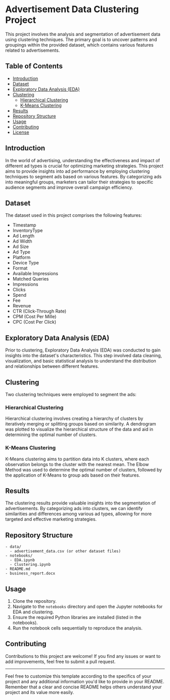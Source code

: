 

# Advertisement Data Clustering Project

This project involves the analysis and segmentation of advertisement data using clustering techniques. The primary goal is to uncover patterns and groupings within the provided dataset, which contains various features related to advertisements.

## Table of Contents

- [Introduction](#introduction)
- [Dataset](#dataset)
- [Exploratory Data Analysis (EDA)](#exploratory-data-analysis-eda)
- [Clustering](#clustering)
  - [Hierarchical Clustering](#hierarchical-clustering)
  - [K-Means Clustering](#k-means-clustering)
- [Results](#results)
- [Repository Structure](#repository-structure)
- [Usage](#usage)
- [Contributing](#contributing)
- [License](#license)

## Introduction

In the world of advertising, understanding the effectiveness and impact of different ad types is crucial for optimizing marketing strategies. This project aims to provide insights into ad performance by employing clustering techniques to segment ads based on various features. By categorizing ads into meaningful groups, marketers can tailor their strategies to specific audience segments and improve overall campaign efficiency.

## Dataset

The dataset used in this project comprises the following features:
- Timestamp
- InventoryType
- Ad Length
- Ad Width
- Ad Size
- Ad Type
- Platform
- Device Type
- Format
- Available Impressions
- Matched Queries
- Impressions
- Clicks
- Spend
- Fee
- Revenue
- CTR (Click-Through Rate)
- CPM (Cost Per Mille)
- CPC (Cost Per Click)

## Exploratory Data Analysis (EDA)

Prior to clustering, Exploratory Data Analysis (EDA) was conducted to gain insights into the dataset's characteristics. This step involved data cleaning, visualization, and basic statistical analysis to understand the distribution and relationships between different features.

## Clustering

Two clustering techniques were employed to segment the ads:

### Hierarchical Clustering

Hierarchical clustering involves creating a hierarchy of clusters by iteratively merging or splitting groups based on similarity. A dendrogram was plotted to visualize the hierarchical structure of the data and aid in determining the optimal number of clusters.

### K-Means Clustering

K-Means clustering aims to partition data into K clusters, where each observation belongs to the cluster with the nearest mean. The Elbow Method was used to determine the optimal number of clusters, followed by the application of K-Means to group ads based on their features.

## Results

The clustering results provide valuable insights into the segmentation of advertisements. By categorizing ads into clusters, we can identify similarities and differences among various ad types, allowing for more targeted and effective marketing strategies.

## Repository Structure

```
- data/
  - advertisement_data.csv (or other dataset files)
- notebooks/
  - EDA.ipynb
  - Clustering.ipynb
- README.md
- business_report.docx
```

## Usage

1. Clone the repository.
2. Navigate to the `notebooks` directory and open the Jupyter notebooks for EDA and clustering.
3. Ensure the required Python libraries are installed (listed in the notebooks).
4. Run the notebook cells sequentially to reproduce the analysis.

## Contributing

Contributions to this project are welcome! If you find any issues or want to add improvements, feel free to submit a pull request.



---

Feel free to customize this template according to the specifics of your project and any additional information you'd like to provide in your README. Remember that a clear and concise README helps others understand your project and its value more easily.
